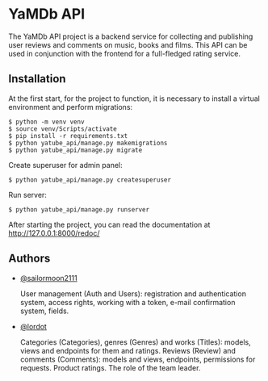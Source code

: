 # YaMDb API

The YaMDb API project is a backend service for collecting and publishing user reviews and comments on music, books and films. This API can be used in conjunction with the frontend for a full-fledged rating service.


## Installation

At the first start, for the project to function, it is necessary to install a virtual environment and perform migrations:

    $ python -m venv venv
    $ source venv/Scripts/activate
    $ pip install -r requirements.txt
    $ python yatube_api/manage.py makemigrations
    $ python yatube_api/manage.py migrate

Create superuser for admin panel:

    $ python yatube_api/manage.py createsuperuser

Run server:

    $ python yatube_api/manage.py runserver

After starting the project, you can read the documentation at http://127.0.0.1:8000/redoc/
    
## Authors

- [@sailormoon2111](https://github.com/sailormoon2111)

     User management (Auth and Users): registration and authentication system, access rights, working with a token, e-mail confirmation system, fields.

- [@lordot](https://github.com/lordot)

     Categories (Categories), genres (Genres) and works (Titles): models, views and endpoints for them and ratings. Reviews (Review) and comments (Comments): models and views, endpoints, permissions for requests. Product ratings. The role of the team leader.
